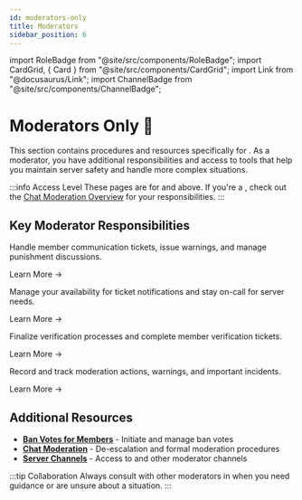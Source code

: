 ```yaml
---
id: moderators-only
title: Moderators
sidebar_position: 6
---
```


import RoleBadge from "@site/src/components/RoleBadge";
import CardGrid, { Card } from "@site/src/components/CardGrid";
import Link from "@docusaurus/Link";
import ChannelBadge from "@site/src/components/ChannelBadge";

# Moderators Only 👑

This section contains procedures and resources specifically for <RoleBadge role="Moderator" badgeIcon="moderator_role_icon.png" color="#e68027" />. As a moderator, you have additional responsibilities and access to tools that help you maintain server safety and handle more complex situations.

:::info Access Level
These pages are for <RoleBadge role="Moderator" badgeIcon="moderator_role_icon.png" color="#e68027" /> and above. If you're a <RoleBadge role="Cutie Helper" badgeIcon="cutie_helper_role_icon.png" color="#38c8e8" />, check out the [Chat Moderation Overview](./chat-moderation/chat-moderation-overview) for your responsibilities.
:::

## Key Moderator Responsibilities

<CardGrid columns={2}>
  <Card title="Staff-Talk Tickets" status="info" icon="🎫" href="./staff-talk-tickets">
    <p>Handle member communication tickets, issue warnings, and manage punishment discussions.</p>
    <p><Link to="./staff-talk-tickets">Learn More →</Link></p>
  </Card>

  <Card title="Mod on Call" status="warning" icon="📞" href="./mod-on-call">
    <p>Manage your availability for ticket notifications and stay on-call for server needs.</p>
    <p><Link to="./mod-on-call">Learn More →</Link></p>
  </Card>

  <Card title="Closing Out Verifications" status="success" icon="✅" href="./closing-out-verifications">
    <p>Finalize verification processes and complete member verification tickets.</p>
    <p><Link to="./closing-out-verifications">Learn More →</Link></p>
  </Card>

  <Card title="GitHub Records" status="info" icon="📝" href="./github-records">
    <p>Record and track moderation actions, warnings, and important incidents.</p>
    <p><Link to="./github-records">Learn More →</Link></p>
  </Card>
</CardGrid>

## Additional Resources

- **[Ban Votes for Members](./ban-votes/ban-votes-for-members)** - Initiate and manage ban votes
- **[Chat Moderation](./chat-moderation/moderator-chat-moderation)** - De-escalation and formal moderation procedures
- **[Server Channels](./server-channels)** - Access to <ChannelBadge label="📙moderator-only" link="https://discord.com/channels/734595073920204940/943466763314663474" /> and other moderator channels

:::tip Collaboration
Always consult with other moderators in <ChannelBadge label="📙moderator-only" link="https://discord.com/channels/734595073920204940/943466763314663474" /> when you need guidance or are unsure about a situation.
:::
